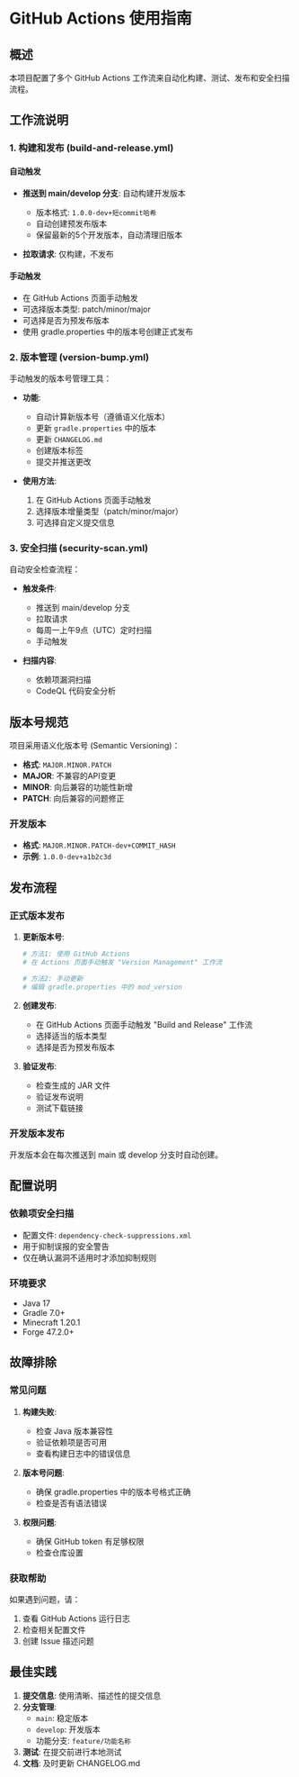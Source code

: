 # GitHub Actions 使用指南

## 概述

本项目配置了多个 GitHub Actions 工作流来自动化构建、测试、发布和安全扫描流程。

## 工作流说明

### 1. 构建和发布 (build-and-release.yml)

#### 自动触发
- **推送到 main/develop 分支**: 自动构建开发版本
  - 版本格式: `1.0.0-dev+短commit哈希`
  - 自动创建预发布版本
  - 保留最新的5个开发版本，自动清理旧版本

- **拉取请求**: 仅构建，不发布

#### 手动触发
- 在 GitHub Actions 页面手动触发
- 可选择版本类型: patch/minor/major
- 可选择是否为预发布版本
- 使用 gradle.properties 中的版本号创建正式发布

### 2. 版本管理 (version-bump.yml)

手动触发的版本号管理工具：

- **功能**:
  - 自动计算新版本号（遵循语义化版本）
  - 更新 `gradle.properties` 中的版本
  - 更新 `CHANGELOG.md`
  - 创建版本标签
  - 提交并推送更改

- **使用方法**:
  1. 在 GitHub Actions 页面手动触发
  2. 选择版本增量类型（patch/minor/major）
  3. 可选择自定义提交信息

### 3. 安全扫描 (security-scan.yml)

自动安全检查流程：

- **触发条件**:
  - 推送到 main/develop 分支
  - 拉取请求
  - 每周一上午9点（UTC）定时扫描
  - 手动触发

- **扫描内容**:
  - 依赖项漏洞扫描
  - CodeQL 代码安全分析

## 版本号规范

项目采用语义化版本号 (Semantic Versioning)：

- **格式**: `MAJOR.MINOR.PATCH`
- **MAJOR**: 不兼容的API变更
- **MINOR**: 向后兼容的功能性新增
- **PATCH**: 向后兼容的问题修正

### 开发版本
- **格式**: `MAJOR.MINOR.PATCH-dev+COMMIT_HASH`
- **示例**: `1.0.0-dev+a1b2c3d`

## 发布流程

### 正式版本发布

1. **更新版本号**:
   ```bash
   # 方法1: 使用 GitHub Actions
   # 在 Actions 页面手动触发 "Version Management" 工作流
   
   # 方法2: 手动更新
   # 编辑 gradle.properties 中的 mod_version
   ```

2. **创建发布**:
   - 在 GitHub Actions 页面手动触发 "Build and Release" 工作流
   - 选择适当的版本类型
   - 选择是否为预发布版本

3. **验证发布**:
   - 检查生成的 JAR 文件
   - 验证发布说明
   - 测试下载链接

### 开发版本发布

开发版本会在每次推送到 main 或 develop 分支时自动创建。

## 配置说明

### 依赖项安全扫描

- 配置文件: `dependency-check-suppressions.xml`
- 用于抑制误报的安全警告
- 仅在确认漏洞不适用时才添加抑制规则

### 环境要求

- Java 17
- Gradle 7.0+
- Minecraft 1.20.1
- Forge 47.2.0+

## 故障排除

### 常见问题

1. **构建失败**:
   - 检查 Java 版本兼容性
   - 验证依赖项是否可用
   - 查看构建日志中的错误信息

2. **版本号问题**:
   - 确保 gradle.properties 中的版本号格式正确
   - 检查是否有语法错误

3. **权限问题**:
   - 确保 GitHub token 有足够权限
   - 检查仓库设置

### 获取帮助

如果遇到问题，请：
1. 查看 GitHub Actions 运行日志
2. 检查相关配置文件
3. 创建 Issue 描述问题

## 最佳实践

1. **提交信息**: 使用清晰、描述性的提交信息
2. **分支管理**: 
   - `main`: 稳定版本
   - `develop`: 开发版本
   - 功能分支: `feature/功能名称`
3. **测试**: 在提交前进行本地测试
4. **文档**: 及时更新 CHANGELOG.md
